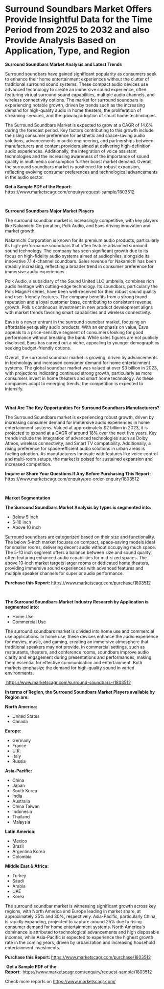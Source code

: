 <p><h1>Surround Soundbars Market Offers Provide Insightful Data for the Time Period from 2025 to 2032 and also Provide Analysis Based on Application, Type, and Region</h1></p><p><strong>Surround Soundbars Market Analysis and Latest Trends</strong></p>
<p><p>Surround soundbars have gained significant popularity as consumers seek to enhance their home entertainment experiences without the clutter of traditional surround sound systems. These compact audio devices use advanced technology to create an immersive sound experience, often featuring virtual surround sound capabilities, multiple audio channels, and wireless connectivity options. The market for surround soundbars is experiencing notable growth, driven by trends such as the increasing demand for high-quality audio in home theaters, the proliferation of streaming services, and the growing adoption of smart home technologies.</p><p>The Surround Soundbars Market is expected to grow at a CAGR of 14.6% during the forecast period. Key factors contributing to this growth include the rising consumer preference for aesthetic and space-saving audio solutions, advancements in audio engineering, and partnerships between manufacturers and content providers aimed at delivering high-definition audio experiences. Additionally, the integration of voice assistant technologies and the increasing awareness of the importance of sound quality in multimedia consumption further boost market demand. Overall, the surround soundbars market is positioned for robust expansion, reflecting evolving consumer preferences and technological advancements in the audio sector.</p></p>
<p><strong>Get a Sample PDF of the Report:&nbsp;</strong> <a href="https://www.marketscagr.com/enquiry/request-sample/1803512?utm_campaign=3228&utm_medium=2&utm_source=Github&utm_content=ia&utm_term=06042025&utm_id=surround-soundbars">https://www.marketscagr.com/enquiry/request-sample/1803512</a></p>
<p>&nbsp;</p>
<p><strong>Surround Soundbars Major Market Players</strong></p>
<p><p>The surround soundbar market is increasingly competitive, with key players like Nakamichi Corporation, Polk Audio, and Eavs driving innovation and market growth. </p><p>Nakamichi Corporation is known for its premium audio products, particularly its high-performance soundbars that often feature advanced surround sound technology. The company has seen significant growth due to its focus on high-fidelity audio systems aimed at audiophiles, alongside its innovative 7.1.4-channel soundbars. Sales revenue for Nakamichi has been steadily increasing, reflecting a broader trend in consumer preference for immersive audio experiences.</p><p>Polk Audio, a subsidiary of the Sound United LLC umbrella, combines rich audio heritage with cutting-edge technology. Its soundbars, particularly the Polk MagniFi series, have been well-received for their robust sound quality and user-friendly features. The company benefits from a strong brand reputation and a loyal customer base, contributing to consistent revenue growth. Polk's continuous investment in new product development aligns with market trends favoring smart capabilities and wireless connectivity.</p><p>Eavs is a newer entrant in the surround soundbar market, focusing on affordable yet quality audio products. With an emphasis on value, Eavs appeals to a price-sensitive segment of consumers looking for good performance without breaking the bank. While sales figures are not publicly disclosed, Eavs has carved out a niche, appealing to younger demographics seeking budget-friendly options.</p><p>Overall, the surround soundbar market is growing, driven by advancements in technology and increased consumer demand for home entertainment systems. The global soundbar market was valued at over $3 billion in 2023, with projections indicating continued strong growth, particularly as more consumers invest in home theaters and smart home technology. As these companies adapt to emerging trends, the competition is expected to intensify.</p></p>
<p>&nbsp;</p>
<p><strong>What Are The Key Opportunities For Surround Soundbars Manufacturers?</strong></p>
<p><p>The Surround Soundbars market is experiencing robust growth, driven by increasing consumer demand for immersive audio experiences in home entertainment systems. Valued at approximately $2 billion in 2023, it is projected to expand at a CAGR of around 18% over the next five years. Key trends include the integration of advanced technologies such as Dolby Atmos, wireless connectivity, and Smart TV compatibility. Additionally, a rising preference for space-efficient audio solutions in urban areas is fueling adoption. As manufacturers innovate with features like voice control and multi-room setups, the market is poised for sustained expansion and increased competition.</p></p>
<p><strong>Inquire or Share Your Questions If Any Before Purchasing This Report:</strong> <a href="https://www.marketscagr.com/enquiry/pre-order-enquiry/1803512?utm_campaign=3228&utm_medium=2&utm_source=Github&utm_content=ia&utm_term=06042025&utm_id=surround-soundbars">https://www.marketscagr.com/enquiry/pre-order-enquiry/1803512</a></p>
<p>&nbsp;</p>
<p><strong>Market Segmentation</strong></p>
<p><strong>The Surround Soundbars Market Analysis by types is segmented into:</strong></p>
<p><ul><li>Below 5 inch</li><li>5-10 inch</li><li>Above 10 inch</li></ul></p>
<p><p>Surround soundbars are categorized based on their size and functionality. The below 5-inch market focuses on compact, space-saving models ideal for smaller rooms, delivering decent audio without occupying much space. The 5-10 inch segment offers a balance between size and sound quality, often featuring enhanced audio capabilities for mid-sized spaces. The above 10-inch market targets larger rooms or dedicated home theaters, providing immersive sound experiences with advanced features and multiple speaker channels for superior audio performance.</p></p>
<p><strong>Purchase this Report:&nbsp;</strong><a href="https://www.marketscagr.com/purchase/1803512?utm_campaign=3228&utm_medium=2&utm_source=Github&utm_content=ia&utm_term=06042025&utm_id=surround-soundbars">https://www.marketscagr.com/purchase/1803512</a></p>
<p>&nbsp;</p>
<p><strong>The Surround Soundbars Market Industry Research by Application is segmented into:</strong></p>
<p><ul><li>Home Use</li><li>Commercial Use</li></ul></p>
<p><p>The surround soundbars market is divided into home use and commercial use applications. In home use, these devices enhance the audio experience for movies, music, and gaming, creating an immersive atmosphere that traditional speakers may not provide. In commercial settings, such as restaurants, theaters, and conference rooms, soundbars improve audio clarity and engagement during presentations and performances, making them essential for effective communication and entertainment. Both markets emphasize the demand for high-quality sound in varied environments.</p></p>
<p><a href="https://www.marketscagr.com/surround-soundbars-r1803512?utm_campaign=3228&utm_medium=2&utm_source=Github&utm_content=ia&utm_term=06042025&utm_id=surround-soundbars">&nbsp;https://www.marketscagr.com/surround-soundbars-r1803512</a></p>
<p><strong>In terms of Region, the Surround Soundbars Market Players available by Region are:</strong></p>
<p>
    <p> <strong> North America: </strong>
        <ul>
            <li>United States</li>
            <li>Canada</li>
        </ul>
        </p> 
    <p> <strong> Europe: </strong>
        <ul>
            <li>Germany</li>
            <li>France</li>
            <li>U.K.</li>
            <li>Italy</li>
            <li>Russia</li>
        </ul>
        </p> 
    <p> <strong> Asia-Pacific: </strong>
        <ul>
            <li>China</li>
            <li>Japan</li>
            <li>South Korea</li>
            <li>India</li>
            <li>Australia</li>
            <li>China Taiwan</li>
            <li>Indonesia</li>
            <li>Thailand</li>
            <li>Malaysia</li>
        </ul>
        </p> 
    <p> <strong> Latin America: </strong>
        <ul>
            <li>Mexico</li>
            <li>Brazil</li>
            <li>Argentina Korea</li>
            <li>Colombia</li>
        </ul>
        </p> 
    <p> <strong> Middle East & Africa: </strong>
        <ul>
            <li>Turkey</li>
            <li>Saudi</li>
            <li>Arabia</li>
            <li>UAE</li>
            <li>Korea</li>
        </ul>
    </p>
    </p>
<p><p>The surround soundbar market is witnessing significant growth across key regions, with North America and Europe leading in market share, at approximately 35% and 30%, respectively. Asia-Pacific, particularly China, is rapidly expanding, projected to capture around 25% due to rising consumer demand for home entertainment systems. North America's dominance is attributed to technological advancements and high disposable incomes, while Asia-Pacific is expected to experience the highest growth rate in the coming years, driven by urbanization and increasing household entertainment investments.</p></p>
<p><strong>Purchase this Report: </strong><a href="https://www.marketscagr.com/purchase/1803512?utm_campaign=3228&utm_medium=2&utm_source=Github&utm_content=ia&utm_term=06042025&utm_id=surround-soundbars">https://www.marketscagr.com/purchase/1803512</a></p>
<p>&nbsp;<strong>Get a Sample PDF of the Report:&nbsp;&nbsp;</strong><a href="https://www.marketscagr.com/enquiry/request-sample/1803512?utm_campaign=3228&utm_medium=2&utm_source=Github&utm_content=ia&utm_term=06042025&utm_id=surround-soundbars">https://www.marketscagr.com/enquiry/request-sample/1803512</a></p>
<p><strong></strong></p>
<p>Check more reports on <a href="https://www.marketscagr.com/?utm_campaign=3228&utm_medium=2&utm_source=Github&utm_content=ia&utm_term=06042025&utm_id=surround-soundbars">https://www.marketscagr.com/</a></p>